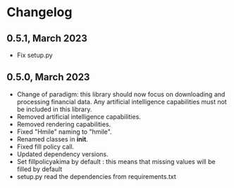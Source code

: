 # Changelog

## 0.5.1, March 2023
- Fix setup.py

## 0.5.0, March 2023

- Change of paradigm: this library should now focus on downloading and processing financial data. Any artificial intelligence capabilities must not be included in this library.
- Removed artificial intelligence capabilities.
- Removed rendering capabilities.
- Fixed "Hmile" naming to "hmile".
- Renamed classes in __init__.
- Fixed fill policy call.
- Updated dependency versions.
- Set fillpolicyakima by default : this means that missing values will be filled by default
- setup.py read the dependencies from requirements.txt